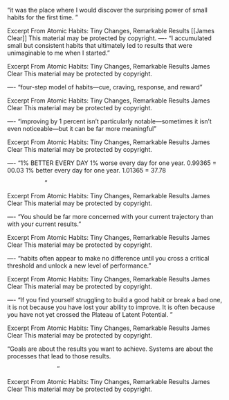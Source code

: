 “it was the place where I would discover the surprising power of small habits for the first time.
			”

Excerpt From
Atomic Habits: Tiny Changes, Remarkable Results
[[James Clear]]
This material may be protected by copyright.
—-
“I accumulated small but consistent habits that ultimately led to results that were unimaginable to me when I started.”

Excerpt From
Atomic Habits: Tiny Changes, Remarkable Results
James Clear
This material may be protected by copyright.

—-
“four-step model of habits—cue, craving, response, and reward”

Excerpt From
Atomic Habits: Tiny Changes, Remarkable Results
James Clear
This material may be protected by copyright.

—-
“improving by 1 percent isn’t particularly notable—sometimes it isn’t even noticeable—but it can be far more meaningful”

Excerpt From
Atomic Habits: Tiny Changes, Remarkable Results
James Clear
This material may be protected by copyright.

—-
“1% BETTER EVERY DAY
			1% worse every day for one year.  0.99365 = 00.03
			1% better every day for one year.  1.01365 = 37.78
			
				”

Excerpt From
Atomic Habits: Tiny Changes, Remarkable Results
James Clear
This material may be protected by copyright.

—-
“You should be far more concerned with your current trajectory than with your current results.”

Excerpt From
Atomic Habits: Tiny Changes, Remarkable Results
James Clear
This material may be protected by copyright.

—-
“habits often appear to make no difference until you cross a critical threshold and unlock a new level of performance.”

Excerpt From
Atomic Habits: Tiny Changes, Remarkable Results
James Clear
This material may be protected by copyright.

—-
“If you find yourself struggling to build a good habit or break a bad one, it is not because you have lost your ability to improve. It is often because you have not yet crossed the Plateau of Latent Potential. ”

Excerpt From
Atomic Habits: Tiny Changes, Remarkable Results
James Clear
This material may be protected by copyright.

“Goals are about the results you want to achieve. Systems are about the processes that lead to those results.
			
				
					”

Excerpt From
Atomic Habits: Tiny Changes, Remarkable Results
James Clear
This material may be protected by copyright.